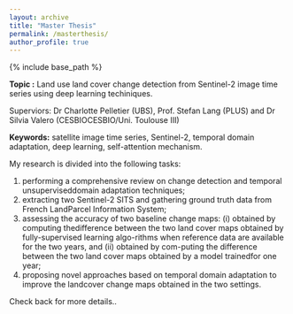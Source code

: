 ```yaml
---
layout: archive
title: "Master Thesis"
permalink: /masterthesis/
author_profile: true
---
```


{% include base_path %}

**Topic :** Land use land cover change detection from Sentinel-2 image time series using deep learning techiniques.  

Superviors: Dr Charlotte Pelletier (UBS), Prof. Stefan Lang (PLUS) and Dr Silvia Valero (CESBIOCESBIO/Uni. Toulouse III)  

**Keywords:** satellite image time series, Sentinel-2, temporal domain adaptation, deep learning, self-attention mechanism.  

 My research is divided into the following tasks:  

 1. performing a comprehensive review on change detection and temporal unsuperviseddomain adaptation techniques;  
 2. extracting  two  Sentinel-2  SITS  and  gathering  ground  truth  data  from  French  LandParcel Information System;  
 3. assessing the accuracy of two baseline change maps:  (i) obtained by computing thedifference between the two land cover maps obtained by fully-supervised learning algo-rithms when reference data are available for the two years, and (ii) obtained by com-puting the difference between the two land cover maps obtained by a model trainedfor one year;  
 4. proposing novel approaches based on temporal domain adaptation to improve the landcover change maps obtained in the two settings.  

Check back for more details..

